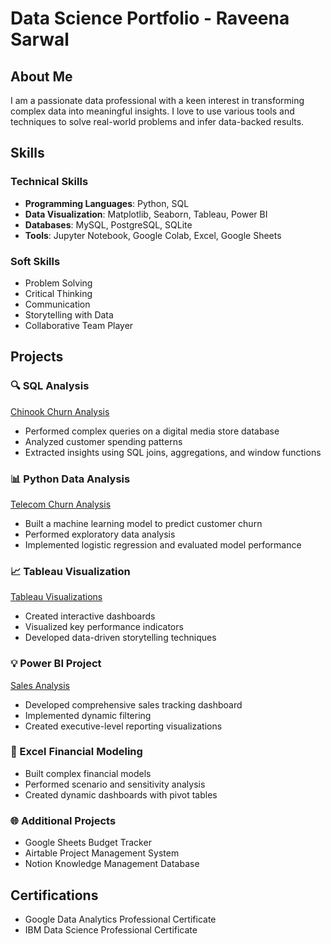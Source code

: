 # Data Science Portfolio - Raveena Sarwal

## About Me
I am a passionate data professional with a keen interest in transforming complex data into meaningful insights. I love to use various tools and techniques to solve real-world problems and infer data-backed results.

## Skills
### Technical Skills
- **Programming Languages**: Python, SQL
- **Data Visualization**: Matplotlib, Seaborn, Tableau, Power BI
- **Databases**: MySQL, PostgreSQL, SQLite
- **Tools**: Jupyter Notebook, Google Colab, Excel, Google Sheets

### Soft Skills
- Problem Solving
- Critical Thinking
- Communication
- Storytelling with Data
- Collaborative Team Player

## Projects

### 🔍 SQL Analysis
[Chinook Churn Analysis](https://github.com/rsarwal/Data-Science-Portfolio/commit/ec4ddbdfd1f4058977d79b9707fd36c5f0389d01)
- Performed complex queries on a digital media store database
- Analyzed customer spending patterns
- Extracted insights using SQL joins, aggregations, and window functions

### 📊 Python Data Analysis
[Telecom Churn Analysis](https://github.com/rsarwal/Data-Science-Portfolio/commit/af01b63dce337774054c98690ff91e62ca401087)
- Built a machine learning model to predict customer churn
- Performed exploratory data analysis
- Implemented logistic regression and evaluated model performance

### 📈 Tableau Visualization
[Tableau Visualizations](https://github.com/rsarwal/Data-Science-Portfolio/tree/main/Tableau)
- Created interactive dashboards
- Visualized key performance indicators
- Developed data-driven storytelling techniques

### 💡 Power BI Project
[Sales Analysis](https://github.com/rsarwal/Data-Science-Portfolio/blob/f44dcd300858561013b1a5141539c2b524c930ad/PowerBI/Sales/Sales.pdf)
- Developed comprehensive sales tracking dashboard
- Implemented dynamic filtering
- Created executive-level reporting visualizations

### 📝 Excel Financial Modeling

- Built complex financial models
- Performed scenario and sensitivity analysis
- Created dynamic dashboards with pivot tables

### 🌐 Additional Projects
- Google Sheets Budget Tracker
- Airtable Project Management System
- Notion Knowledge Management Database

## Certifications

- Google Data Analytics Professional Certificate
- IBM Data Science Professional Certificate
